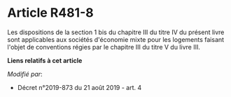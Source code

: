 # Article R481-8

Les dispositions de la section 1 bis du chapitre III du titre IV du présent livre sont applicables aux sociétés d'économie
mixte pour les logements faisant l'objet de conventions régies par le chapitre III du titre V du livre III.

**Liens relatifs à cet article**

_Modifié par_:

  - Décret n°2019-873 du 21 août 2019 - art. 4
